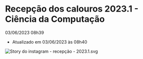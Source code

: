


Recepção dos calouros 2023.1 - Ciência da Computação
====================================================





  

03/06/2023 08h39

 - Atualizado em 03/06/2023 às 08h40
 









![Story do instagram - recepção - 2023.1.svg](../../documentos/imagens/story-do-instagram-recepcao-2023-1.svg/%40%40images/ef645fc0-8d5c-4116-a54b-8934beb5f130.svg "Story do instagram - recepção - 2023.1.svg")












